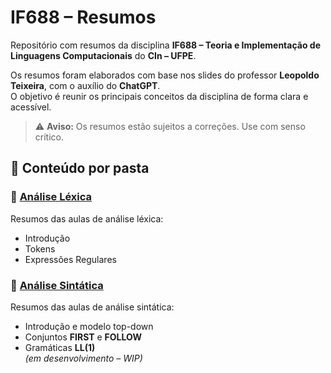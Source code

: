 # IF688 – Resumos

Repositório com resumos da disciplina **IF688 – Teoria e Implementação de Linguagens Computacionais** do **CIn – UFPE**.

Os resumos foram elaborados com base nos slides do professor **Leopoldo Teixeira**, com o auxílio do **ChatGPT**.  
O objetivo é reunir os principais conceitos da disciplina de forma clara e acessível.

> ⚠️ **Aviso:** Os resumos estão sujeitos a correções. Use com senso crítico.

## 📂 Conteúdo por pasta

### 📁 [Análise Léxica](./An%C3%A1lise%20L%C3%A9xica/)
Resumos das aulas de análise léxica:
- Introdução
- Tokens
- Expressões Regulares

### 📁 [Análise Sintática](./An%C3%A1lise%20Sint%C3%A1tica/)
Resumos das aulas de análise sintática:
- Introdução e modelo top-down
- Conjuntos **FIRST** e **FOLLOW**
- Gramáticas **LL(1)**  
*(em desenvolvimento – WIP)*
